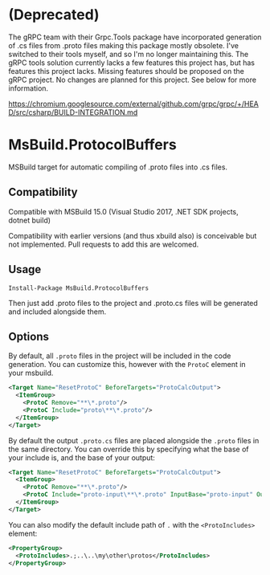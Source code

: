 # (Deprecated)

The gRPC team with their Grpc.Tools package have incorporated generation of .cs files from .proto files making this package mostly obsolete.  I've switched to their tools myself, and so I'm no longer maintaining this.  The gRPC tools solution currently lacks a few features this project has, but has features this project lacks.  Missing features should be proposed on the gRPC project.  No changes are planned for this project.  See below for more information.

https://chromium.googlesource.com/external/github.com/grpc/grpc/+/HEAD/src/csharp/BUILD-INTEGRATION.md

# MsBuild.ProtocolBuffers

MSBuild target for automatic compiling of .proto files into .cs files.

## Compatibility

Compatible with MSBuild 15.0 (Visual Studio 2017, .NET SDK projects, dotnet build)

Compatibility with earlier versions (and thus xbuild also) is conceivable but not implemented.  Pull requests to add this are welcomed.

## Usage

```
Install-Package MsBuild.ProtocolBuffers
```

Then just add .proto files to the project and .proto.cs files will be generated and included alongside them.

## Options

By default, all ```.proto``` files in the project will be included in the code generation.  You can customize this, however with the ```ProtoC``` element in your msbuild.

```xml
<Target Name="ResetProtoC" BeforeTargets="ProtoCalcOutput">
  <ItemGroup>
    <ProtoC Remove="**\*.proto"/>
    <ProtoC Include="proto\**\*.proto"/>
  </ItemGroup>
</Target>
```

By default the output ```.proto.cs``` files are placed alongside the ```.proto``` files in the same directory.
You can override this by specifying what the base of your include is, and the base of your output:

```xml
<Target Name="ResetProtoC" BeforeTargets="ProtoCalcOutput">
  <ItemGroup>
    <ProtoC Remove="**\*.proto"/>
    <ProtoC Include="proto-input\**\*.proto" InputBase="proto-input" OutputBase="proto-output"/>
  </ItemGroup>
</Target>
```

You can also modify the default include path of ```.``` with the ```<ProtoIncludes>``` element:

```xml
<PropertyGroup>
  <ProtoIncludes>.;..\..\my\other\protos</ProtoIncludes>
</PropertyGroup>
```

